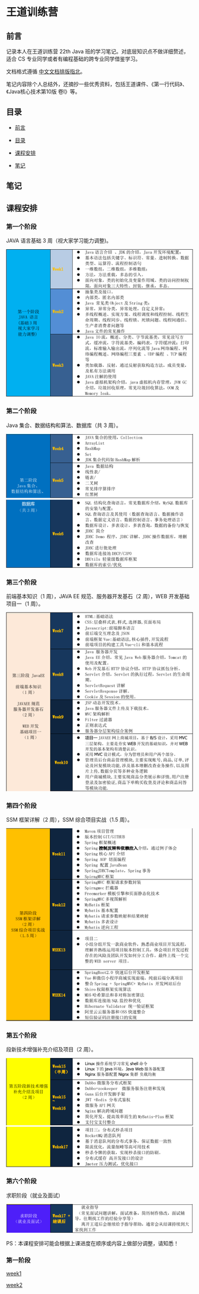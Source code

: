 # 王道训练营

## 前言

记录本人在王道训练营 22th Java 班的学习笔记。对底层知识点不做详细赘述，适合 CS 专业同学或者有编程基础的跨专业同学借鉴学习。  

文档格式遵循 <a href = "https://github.com/sparanoid/chinese-copywriting-guidelines">中文文档排版指北</a>。  

笔记内容除个人总结外，还摘抄一些优秀资料，包括王道课件、《第一行代码》、《Java核心技术第10版 卷Ⅰ》等。

## 目录

- [前言](#前言)

- [目录](#目录)

- [课程安排](#课程安排)

- [笔记](#笔记)


## 笔记

## 课程安排

### 第一个阶段

JAVA 语言基础 3 周（视大家学习能力调整)。

![part1](./img/p1.png)

### 第二个阶段

Java 集合、数据结构和算法、数据库（共 3 周）。 

![part2](./img/p2a.png)  
![part2](./img/p2b.png)  

### 第三个阶段

前端基本知识（1 周），JAVA EE 规范、服务器开发基石（2 周），WEB 开发基础项目一（1 周）。

![part3](./img/p3.png)  

### 第四个阶段

SSM 框架详解（2 周），SSM 综合项目实战（1.5 周）。

![part4](./img/p4.png)

### 第五个阶段

段新技术增强补充介绍及项目（2 周）。

![part5](./img/p5a.png)  
![part5](./img/p5b.png)  

### 第六个阶段

求职阶段（就业及面试）  

![part6](./img/p6.png)

PS：本课程安排可能会根据上课进度在顺序或内容上做部分调整，请知悉！


### 第一阶段

[week1](./week1)  

[week2](./week2)